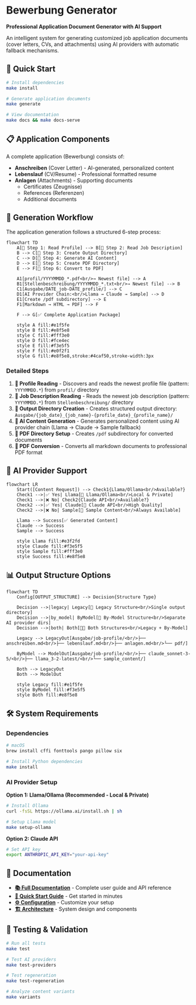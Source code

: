 # Bewerbung Generator

**Professional Application Document Generator with AI Support**

An intelligent system for generating customized job application documents (cover letters, CVs, and attachments) using AI providers with automatic fallback mechanisms.


## 🚀 Quick Start

```bash
# Install dependencies
make install

# Generate application documents
make generate

# View documentation
make docs && make docs-serve
```

## 📋 Application Components

A complete application (Bewerbung) consists of:

- **Anschreiben** (Cover Letter) - AI-generated, personalized content
- **Lebenslauf** (CV/Resume) - Professional formatted resume
- **Anlagen** (Attachments) - Supporting documents
  - Certificates (Zeugnisse)
  - References (Referenzen) 
  - Additional documents


## 🔄 Generation Workflow

The application generation follows a structured 6-step process:

```mermaid
flowchart TD
    A[📁 Step 1: Read Profile] --> B[📄 Step 2: Read Job Description]
    B --> C[📂 Step 3: Create Output Directory]
    C --> D[🤖 Step 4: Generate AI Content]
    D --> E[📁 Step 5: Create PDF Directory]
    E --> F[📄 Step 6: Convert to PDF]
    
    A1[profil/YYYYMMDD_*.pdf<br/>→ Newest file] --> A
    B1[Stellenbeschreibung/YYYYMMDD_*.txt<br/>→ Newest file] --> B
    C1[Ausgabe/DATE_job-DATE_profile/] --> C
    D1[AI Provider Chain:<br/>Llama → Claude → Sample] --> D
    E1[Create /pdf subdirectory] --> E
    F1[Markdown → HTML → PDF] --> F
    
    F --> G[✅ Complete Application Package]
    
    style A fill:#e1f5fe
    style B fill:#e8f5e8
    style C fill:#fff3e0
    style D fill:#fce4ec
    style E fill:#f3e5f5
    style F fill:#e0f2f1
    style G fill:#e8f5e8,stroke:#4caf50,stroke-width:3px
```

### Detailed Steps

1. **📁 Profile Reading** - Discovers and reads the newest profile file (pattern: `YYYYMMDD.*`) from `profil/` directory
2. **📄 Job Description Reading** - Reads the newest job description (pattern: `YYYYMMDD.*`) from `Stellenbeschreibung/` directory  
3. **📂 Output Directory Creation** - Creates structured output directory: `Ausgabe/{job_date}_{job_name}-{profile_date}_{profile_name}/`
4. **🤖 AI Content Generation** - Generates personalized content using AI provider chain (Llama → Claude → Sample fallback)
5. **📁 PDF Directory Setup** - Creates `/pdf` subdirectory for converted documents
6. **📄 PDF Conversion** - Converts all markdown documents to professional PDF format




## 🤖 AI Provider Support

```mermaid
flowchart LR
    Start([Content Request]) --> Check1{Llama/Ollama<br/>Available?}
    Check1 -->|✅ Yes| Llama[🦙 Llama/Ollama<br/>Local & Private]
    Check1 -->|❌ No| Check2{Claude API<br/>Available?}
    Check2 -->|✅ Yes| Claude[🧠 Claude API<br/>High Quality]
    Check2 -->|❌ No| Sample[📝 Sample Content<br/>Always Available]
    
    Llama --> Success[✅ Generated Content]
    Claude --> Success
    Sample --> Success
    
    style Llama fill:#e3f2fd
    style Claude fill:#f3e5f5
    style Sample fill:#fff3e0
    style Success fill:#e8f5e8
```

## 📊 Output Structure Options

```mermaid
flowchart TD
    Config[OUTPUT_STRUCTURE] --> Decision{Structure Type}
    
    Decision -->|legacy| Legacy[📁 Legacy Structure<br/>Single output directory]
    Decision -->|by_model| ByModel[📂 By-Model Structure<br/>Separate AI provider dirs]
    Decision -->|both| Both[📁📂 Both Structures<br/>Legacy + By-Model]
    
    Legacy --> LegacyOut[Ausgabe/job-profile/<br/>├── anschreiben.md<br/>├── lebenslauf.md<br/>├── anlagen.md<br/>└── pdf/]
    
    ByModel --> ModelOut[Ausgabe/job-profile/<br/>├── claude_sonnet-3-5/<br/>├── llama_3-2-latest/<br/>└── sample_content/]
    
    Both --> LegacyOut
    Both --> ModelOut
    
    style Legacy fill:#e1f5fe
    style ByModel fill:#f3e5f5
    style Both fill:#e8f5e8
```

## 🛠️ System Requirements

### Dependencies
```bash
# macOS
brew install cffi fonttools pango pillow six

# Install Python dependencies
make install
```

### AI Provider Setup

**Option 1: Llama/Ollama (Recommended - Local & Private)**
```bash
# Install Ollama
curl -fsSL https://ollama.ai/install.sh | sh

# Setup Llama model
make setup-ollama
```

**Option 2: Claude API**
```bash
# Set API key
export ANTHROPIC_API_KEY="your-api-key"
```

## 📖 Documentation

- **[📚 Full Documentation](docs/_build/html/index.html)** - Complete user guide and API reference
- **[🚀 Quick Start Guide](docs/user_guide/quickstart.rst)** - Get started in minutes  
- **[⚙️ Configuration](docs/user_guide/configuration.rst)** - Customize your setup
- **[🏗️ Architecture](docs/development/architecture.rst)** - System design and components

## 🧪 Testing & Validation

```bash
# Run all tests
make test

# Test AI providers
make test-providers

# Test regeneration
make test-regeneration

# Analyze content variants
make variants
```

